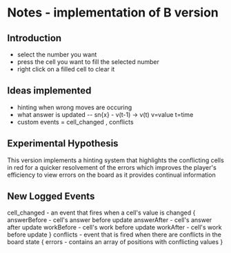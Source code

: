 # Notes - implementation of B version

## Introduction

- select the number you want
- press the cell you want to fill the selected number
- right click on a filled cell to clear it

## Ideas implemented

- hinting when wrong moves are occuring
- what answer is updated -- sn{x} - v(t-1) -> v(t) v=value t=time
- custom events = cell_changed , conflicts

## Experimental Hypothesis

This version implements a hinting system that highlights the conflicting cells in red
for a quicker resolvement of the errors which improves the player's efficiency to view
errors on the board as it provides continual information

## New Logged Events

cell_changed - an event that fires when a cell's value is changed
{
    answerBefore - cell's answer before update
    answerAfter - cell's answer after update
    workBefore - cell's work before update
    workAfter - cell's work before update
}
conflicts - event that is fired when there are conflicts in the board state
{
    errors - contains an array of positions with conflicting values
}
